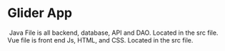 # Glider App 
​
Java File is all backend, database, API and DAO. Located in the src file. 
​
Vue file is front end Js, HTML, and CSS. Located in the src file. 


